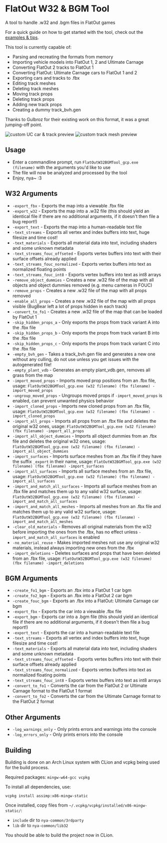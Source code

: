 # FlatOut W32 & BGM Tool

A tool to handle .w32 and .bgm files in FlatOut games

For a quick guide on how to get started with the tool, check out the [examples & tips](https://github.com/gaycoderprincess/FlatOutW32BGMTool/blob/main/EXAMPLES.md).

This tool is currently capable of:
- Parsing and recreating the formats from memory
- Importing vehicle models into FlatOut 1, 2 and Ultimate Carnage
- Converting FlatOut 2 tracks to FlatOut 1
- Converting FlatOut: Ultimate Carnage cars to FlatOut 1 and 2
- Exporting cars and tracks to .fbx
- Editing track meshes
- Deleting track meshes
- Moving track props
- Deleting track props
- Adding new track props
- Creating a dummy track_bvh.gen

Thanks to Gulbroz for their existing work on this format, it was a great jumping-off point.

![custom UC car & track preview](https://i.imgur.com/YQR6Hel.png)
![custom track mesh preview](https://i.imgur.com/lpQsDOl.png)

## Usage

- Enter a commandline prompt, run `FlatOutW32BGMTool_gcp.exe (filename)` with the arguments you'd like to use
- The file will now be analyzed and processed by the tool
- Enjoy, nya~ :3

## W32 Arguments

- `-export_fbx` - Exports the map into a viewable .fbx file
- `-export_w32` - Exports the map into a .w32 file (this should yield an identical file if there are no additional arguments, if it doesn't then file a bug report!)
- `-export_text` - Exports the map into a human-readable text file
- `-text_streams` - Exports all vertex and index buffers into text, huge filesize and time cost!
- `-text_materials` - Exports all material data into text, including shaders and some unknown metadata
- `-text_streams_fouc_offseted` - Exports vertex buffers into text with their surface offsets already applied
- `-text_streams_fouc_normalized` - Exports vertex buffers into text as normalized floating points
- `-text_streams_fouc_int8` - Exports vertex buffers into text as int8 arrays
- `-remove_object_dummies` - Creates a new .w32 file of the map with all objects and object dummies removed (e.g. menu cameras in FOUC)
- `-remove_props` - Creates a new .w32 file of the map with all props removed
- `-enable_all_props` - Creates a new .w32 file of the map with all props visible (BugBear left a lot of props hidden in each track)
- `-convert_to_fo1` - Creates a new .w32 file of the map that can be loaded by FlatOut 1
- `-skip_hidden_props_a` - Only exports the props from track variant A into the .fbx file
- `-skip_hidden_props_b` - Only exports the props from track variant B into the .fbx file
- `-skip_hidden_props_c` - Only exports the props from track variant C into the .fbx file
- `-empty_bvh_gen` - Takes a track_bvh.gen file and generates a new one without any culling, do not use unless you get issues with the autogenerated file!
- `-empty_plant_vdb` - Generates an empty plant_vdb.gen, removes all grass from the map
- `-import_moved_props` - Imports moved prop positions from an .fbx file, usage: `FlatOutW32BGMTool_gcp.exe (w32 filename) (fbx filename) -import_moved_props`
- `-ungroup_moved_props` - Ungroups moved props if `-import_moved_props` is enabled, can prevent unwanted physics behavior
- `-import_cloned_props` - Imports new cloned props from an .fbx file, usage: `FlatOutW32BGMTool_gcp.exe (w32 filename) (fbx filename) -import_cloned_props`
- `-import_all_props` - Imports all props from an .fbx file and deletes the original w32 ones, usage: `FlatOutW32BGMTool_gcp.exe (w32 filename) (fbx filename) -import_all_props`
- `-import_all_object_dummies` - Imports all object dummies from an .fbx file and deletes the original w32 ones, usage: `FlatOutW32BGMTool_gcp.exe (w32 filename) (fbx filename) -import_all_object_dummies`
- `-import_surfaces` - Imports surface meshes from an .fbx file if they have the suffix `_export` in their name, usage: `FlatOutW32BGMTool_gcp.exe (w32 filename) (fbx filename) -import_surfaces`
- `-import_all_surfaces` - Imports all surface meshes from an .fbx file, usage: `FlatOutW32BGMTool_gcp.exe (w32 filename) (fbx filename) -import_all_surfaces`
- `-import_and_match_all_surfaces` - Imports all surface meshes from an .fbx file and matches them up to any valid w32 surface, usage: `FlatOutW32BGMTool_gcp.exe (w32 filename) (fbx filename) -import_and_match_all_surfaces`
- `-import_and_match_all_meshes` - Imports all meshes from an .fbx file and matches them up to any valid w32 surface, usage: `FlatOutW32BGMTool_gcp.exe (w32 filename) (fbx filename) -import_and_match_all_meshes`
- `-clear_old_materials` - Removes all original materials from the w32 before importing the ones from the .fbx, has no effect unless `-import_and_match_all_surfaces` is enabled
- `-no_material_reuse` - Makes imported meshes not use any original w32 materials, instead always importing new ones from the .fbx
- `-import_deletions` - Deletes surfaces and props that have been deleted from an .fbx file, usage: `FlatOutW32BGMTool_gcp.exe (w32 filename) (fbx filename) -import_deletions`

## BGM Arguments
- `-create_fo1_bgm` - Exports an .fbx into a FlatOut 1 car bgm
- `-create_fo2_bgm` - Exports an .fbx into a FlatOut 2 car bgm
- `-create_fouc_bgm` - Exports an .fbx into a FlatOut: Ultimate Carnage car bgm
- `-export_fbx` - Exports the car into a viewable .fbx file
- `-export_bgm` - Exports car into a .bgm file (this should yield an identical file if there are no additional arguments, if it doesn't then file a bug report!)
- `-export_text` - Exports the car into a human-readable text file
- `-text_streams` - Exports all vertex and index buffers into text, huge filesize and time cost!
- `-text_materials` - Exports all material data into text, including shaders and some unknown metadata
- `-text_streams_fouc_offseted` - Exports vertex buffers into text with their surface offsets already applied
- `-text_streams_fouc_normalized` - Exports vertex buffers into text as normalized floating points
- `-text_streams_fouc_int8` - Exports vertex buffers into text as int8 arrays
- `-convert_to_fo1` - Converts the car from the FlatOut 2 or Ultimate Carnage format to the FlatOut 1 format
- `-convert_to_fo2` - Converts the car from the Ultimate Carnage format to the FlatOut 2 format

## Other Arguments
- `-log_warnings_only` - Only prints errors and warnings into the console
- `-log_errors_only` - Only prints errors into the console

## Building

Building is done on an Arch Linux system with CLion and vcpkg being used for the build process.

Required packages: `mingw-w64-gcc vcpkg`

To install all dependencies, use:
```console
vcpkg install assimp:x86-mingw-static
```

Once installed, copy files from `~/.vcpkg/vcpkg/installed/x86-mingw-static/`:

- `include` dir to `nya-common/3rdparty`
- `lib` dir to `nya-common/lib32`

You should be able to build the project now in CLion.
